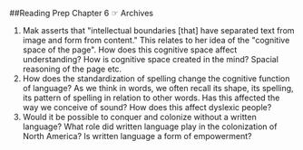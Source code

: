 ##Reading Prep Chapter 6 ☞ Archives

1. Mak asserts that "intellectual boundaries [that] have separated text from image and form from content." This relates to her idea of the "cognitive space of the page". How does this cognitive space affect understanding? How is cognitive space created in the mind? Spacial reasoning of the page etc.
2. How does the standardization of spelling change the cognitive function of language? As we think in words, we often recall its shape, its spelling, its pattern of spelling in relation to other words. Has this affected the way we conceive of sound? How does this affect dyslexic people?
3. Would it be possible to conquer and colonize without a written language? What role did written language play in the colonization of North America? Is written language a form of empowerment?